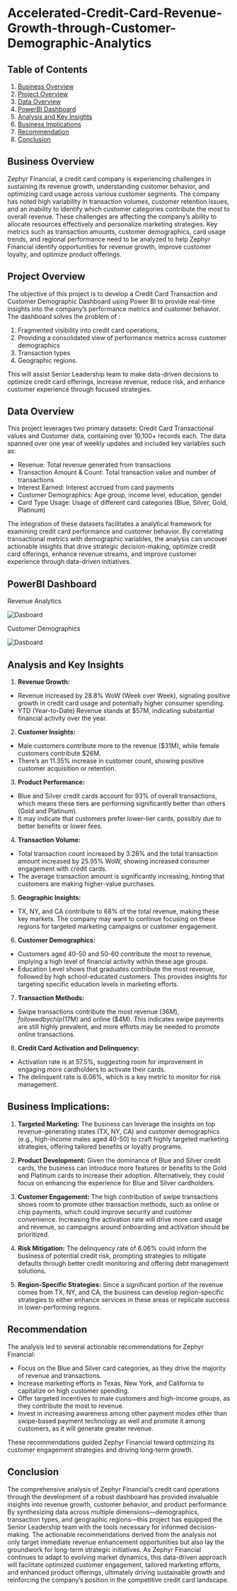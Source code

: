 # Accelerated-Credit-Card-Revenue-Growth-through-Customer-Demographic-Analytics

## Table of Contents

1. [Business Overview](https://github.com/Pralhad789/Accelerated-Credit-Card-Revenue-Growth-through-Customer-Demographic-Analytics#business-overview)
2. [Project Overview](https://github.com/Pralhad789/Accelerated-Credit-Card-Revenue-Growth-through-Customer-Demographic-Analytics#project-overview)
3. [Data Overview](https://github.com/Pralhad789/Accelerated-Credit-Card-Revenue-Growth-through-Customer-Demographic-Analytics#data-overview)
4. [PowerBI Dashboard](https://github.com/Pralhad789/Accelerated-Credit-Card-Revenue-Growth-through-Customer-Demographic-Analytics#powerbi-dashboard)
5. [Analysis and Key Insights](https://github.com/Pralhad789/Accelerated-Credit-Card-Revenue-Growth-through-Customer-Demographic-Analytics#analysis-and-key-insights)
6. [Business Implications](https://github.com/Pralhad789/Accelerated-Credit-Card-Revenue-Growth-through-Customer-Demographic-Analytics#business-implications)
7. [Recommendation](https://github.com/Pralhad789/Accelerated-Credit-Card-Revenue-Growth-through-Customer-Demographic-Analytics#recommendation)
8. [Conclusion](https://github.com/Pralhad789/Accelerated-Credit-Card-Revenue-Growth-through-Customer-Demographic-Analytics#conclusion)


## Business Overview

Zephyr Financial, a credit card company is experiencing challenges in sustaining its revenue growth, understanding customer behavior, and optimizing card usage across various customer segments. The company has noted high variability in transaction volumes, customer retention issues, and an inability to identify which customer categories contribute the most to overall revenue. These challenges are affecting the company’s ability to allocate resources effectively and personalize marketing strategies. Key metrics such as transaction amounts, customer demographics, card usage trends, and regional performance need to be analyzed to help Zephyr Financial identify opportunities for revenue growth, improve customer loyalty, and optimize product offerings.

## Project Overview
The objective of this project is to develop a Credit Card Transaction and Customer Demographic Dashboard using Power BI to provide real-time insights into the company’s performance metrics and customer behavior. The dashboard solves the problem of :
1. Fragmented visibility into credit card operations,
2. Providing a consolidated view of performance metrics across customer demographics
3. Transaction types
4. Geographic regions.

This will assist Senior Leadership team  to make data-driven decisions to optimize credit card offerings, increase revenue, reduce risk, and enhance customer experience through focused strategies.

## Data Overview
This project leverages two primary datasets: Credit Card Transactional values and Customer data, containing over 10,100+ records each.
The data spanned over one year of weekly updates and included key variables such as:
* Revenue: Total revenue generated from transactions
* Transaction Amount & Count: Total transaction value and number of transactions
* Interest Earned: Interest accrued from card payments
* Customer Demographics: Age group, income level, education, gender
* Card Type Usage: Usage of different card categories (Blue, Silver, Gold, Platinum)
  
The integration of these datasets facilitates a analytical framework for examining credit card performance and customer behavior. By correlating transactional metrics with demographic variables, the analysis can uncover actionable insights that drive strategic decision-making, optimize credit card offerings, enhance revenue streams, and improve customer experience through data-driven initiatives.

## PowerBI Dashboard 

Revenue Analytics

![Dasboard](https://github.com/Pralhad789/Accelerated-Credit-Card-Revenue-Growth-through-Customer-Demographic-Analytics/blob/main/CreditCard_Transaction.png)

Customer Demographics

![Dasboard](https://github.com/Pralhad789/Accelerated-Credit-Card-Revenue-Growth-through-Customer-Demographic-Analytics/blob/main/CreaditCard_Customer.png)

## Analysis and Key Insights

1. **Revenue Growth:**
* Revenue increased by 28.8% WoW (Week over Week), signaling positive growth in credit card usage and potentially higher consumer spending.
* YTD (Year-to-Date) Revenue stands at $57M, indicating substantial financial activity over the year.

2. **Customer Insights:**
* Male customers contribute more to the revenue ($31M), while female customers contribute $26M.
* There’s an 11.35% increase in customer count, showing positive customer acquisition or retention.

3. **Product Performance:**
* Blue and Silver credit cards account for 93% of overall transactions, which means these tiers are performing significantly better than others (Gold and Platinum).
* It may indicate that customers prefer lower-tier cards, possibly due to better benefits or lower fees.

4. **Transaction Volume:**
* Total transaction count increased by 3.28% and the total transaction amount increased by 25.95% WoW, showing increased consumer engagement with credit cards.
* The average transaction amount is significantly increasing, hinting that customers are making higher-value purchases.

5. **Geographic Insights:**
* TX, NY, and CA contribute to 68% of the total revenue, making these key markets. The company may want to continue focusing on these regions for targeted marketing campaigns or customer engagement.

6. **Customer Demographics:**
* Customers aged 40-50 and 50-60 contribute the most to revenue, implying a high level of financial activity within these age groups.
* Education Level shows that graduates contribute the most revenue, followed by high school-educated customers. This provides insights for targeting specific education levels in marketing efforts.

7. **Transaction Methods:**
* Swipe transactions contribute the most revenue ($36M), followed by chip ($17M) and online ($4M). This indicates swipe payments are still highly prevalent, and more efforts may be needed to promote online transactions.

8. **Credit Card Activation and Delinquency:**
* Activation rate is at 57.5%, suggesting room for improvement in engaging more cardholders to activate their cards.
* The delinquent rate is 6.06%, which is a key metric to monitor for risk management.

## Business Implications:
1. **Targeted Marketing:**
The business can leverage the insights on top revenue-generating states (TX, NY, CA) and customer demographics (e.g., high-income males aged 40-50) to craft highly targeted marketing strategies, offering tailored benefits or loyalty programs.

2. **Product Development:**
Given the dominance of Blue and Silver credit cards, the business can introduce more features or benefits to the Gold and Platinum cards to increase their adoption. Alternatively, they could focus on enhancing the experience for Blue and Silver cardholders.

3. **Customer Engagement:**
The high contribution of swipe transactions shows room to promote other transaction methods, such as online or chip payments, which could improve security and customer convenience.
Increasing the activation rate will drive more card usage and revenue, so campaigns around onboarding and activation should be prioritized.

4. **Risk Mitigation:**
The delinquency rate of 6.06% could inform the business of potential credit risk, prompting strategies to mitigate defaults through better credit monitoring and offering debt management solutions.

5. **Region-Specific Strategies:**
Since a significant portion of the revenue comes from TX, NY, and CA, the business can develop region-specific strategies to either enhance services in these areas or replicate success in lower-performing regions.

## Recommendation

The analysis led to several actionable recommendations for Zephyr Financial:

* Focus on the Blue and Silver card categories, as they drive the majority of revenue and transactions.
* Increase marketing efforts in Texas, New York, and California to capitalize on high customer spending.
* Offer targeted incentives to male customers and high-income groups, as they contribute the most to revenue.
* Invest in increasing awareness among other payment modes other than swipe-based payment technology as well and promote it among customers, as it will generate greater revenue.
  
These recommendations guided Zephyr Financial toward optimizing its customer engagement strategies and driving long-term growth.

## Conclusion
The comprehensive analysis of Zephyr Financial’s credit card operations through the development of a robust dashboard has provided invaluable insights into revenue growth, customer behavior, and product performance. By synthesizing data across multiple dimensions—demographics, transaction types, and geographic regions—this project has equipped the Senior Leadership team with the tools necessary for informed decision-making. The actionable recommendations derived from the analysis not only target immediate revenue enhancement opportunities but also lay the groundwork for long-term strategic initiatives. As Zephyr Financial continues to adapt to evolving market dynamics, this data-driven approach will facilitate optimized customer engagement, tailored marketing efforts, and enhanced product offerings, ultimately driving sustainable growth and reinforcing the company’s position in the competitive credit card landscape.
